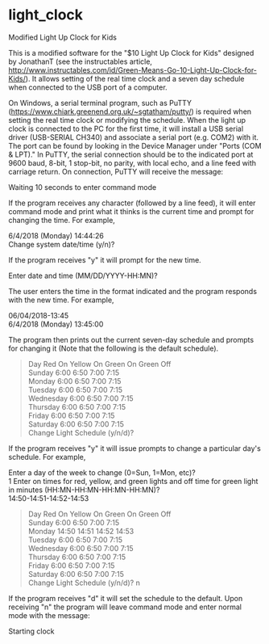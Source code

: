 # light_clock
Modified Light Up Clock for Kids

This is a modified software for the "$10 Light Up Clock for Kids" designed by JonathanT (see the instructables article, http://www.instructables.com/id/Green-Means-Go-10-Light-Up-Clock-for-Kids/). It allows setting of the real time clock and a seven day schedule when connected to the USB port of a computer.

On Windows, a serial terminal program, such as PuTTY (https://www.chiark.greenend.org.uk/~sgtatham/putty/) is required when setting the real time clock or modifying the schedule. When the light up clock is connected to the PC for the first time, it will install a USB serial driver (USB-SERIAL CH340) and associate a serial port (e.g. COM2) with it. The port can be found by looking in the Device Manager under "Ports (COM & LPT)."  In PuTTY, the serial connection should be to the indicated port at 9600 baud, 8-bit, 1 stop-bit, no parity, with local echo, and a line feed with carriage return. On connection, PuTTY will receive the message:

Waiting 10 seconds to enter command mode

If the program receives any character (followed by a line feed), it will enter command mode and print what it thinks is the current time and prompt for changing the time. For example,

 6/4/2018 (Monday) 14:44:26   
Change system date/time (y/n)?

If the program receives "y" it will prompt for the new time.

Enter date and time (MM/DD/YYYY-HH:MN)? 

The user enters the time in the format indicated and the program responds with the new time. For example,

06/04/2018-13:45   
 6/4/2018 (Monday) 13:45:00

The program then prints out the current seven-day schedule and prompts for changing it (Note that the following is the default schedule).

> Day             Red On  Yellow On       Green On        Green Off   
> Sunday          6:00    6:50            7:00            7:15   
> Monday          6:00    6:50            7:00            7:15   
> Tuesday         6:00    6:50            7:00            7:15   
> Wednesday       6:00    6:50            7:00            7:15   
> Thursday        6:00    6:50            7:00            7:15   
> Friday          6:00    6:50            7:00            7:15   
> Saturday        6:00    6:50            7:00            7:15   
Change Light Schedule (y/n/d)?

If the program receives "y" it will issue prompts to change a particular day's schedule. For example,

Enter a day of the week to change (0=Sun, 1=Mon, etc)?   
1
Enter on times for red, yellow, and green lights and off time for green light in minutes (HH:MN-HH:MN-HH:MN-HH:MN)?   
14:50-14:51-14:52-14:53   
> Day             Red On  Yellow On       Green On        Green Off   
Sunday          6:00    6:50            7:00            7:15   
Monday          14:50   14:51           14:52           14:53   
Tuesday         6:00    6:50            7:00            7:15   
Wednesday       6:00    6:50            7:00            7:15   
Thursday        6:00    6:50            7:00            7:15   
Friday          6:00    6:50            7:00            7:15   
Saturday        6:00    6:50            7:00            7:15   
Change Light Schedule (y/n/d)? n

If the program receives "d" it will set the schedule to the default. Upon receiving "n" the program will leave command mode and enter normal mode with the message:

Starting clock

